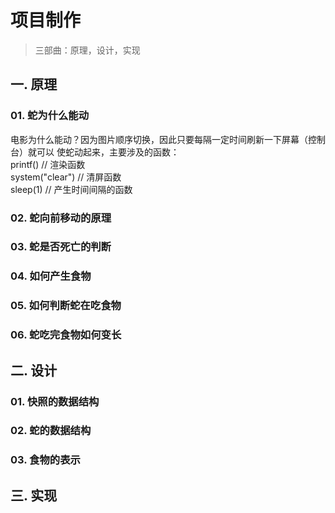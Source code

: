# 项目制作

> 三部曲：原理，设计，实现

## 一. 原理
### 01. 蛇为什么能动
电影为什么能动？因为图片顺序切换，因此只要每隔一定时间刷新一下屏幕（控制台）就可以
使蛇动起来，主要涉及的函数：    
printf()            // 渲染函数  
system("clear")     // 清屏函数   
sleep(1)            // 产生时间间隔的函数    

<!-- TODO -->
### 02. 蛇向前移动的原理
### 03. 蛇是否死亡的判断
### 04. 如何产生食物
### 05. 如何判断蛇在吃食物
### 06. 蛇吃完食物如何变长

<!-- TODO -->
## 二. 设计
### 01. 快照的数据结构
### 02. 蛇的数据结构
### 03. 食物的表示

<!-- TODO -->
## 三. 实现
